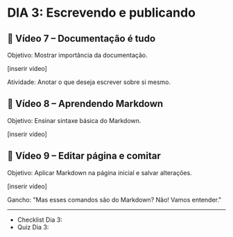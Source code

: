 # DIA 3: Escrevendo e publicando

## 🎥 Vídeo 7 – Documentação é tudo

Objetivo: Mostrar importância da documentação.

[inserir vídeo]

Atividade: Anotar o que deseja escrever sobre si mesmo.

## 🎥 Vídeo 8 – Aprendendo Markdown

Objetivo: Ensinar sintaxe básica do Markdown.

[inserir vídeo]

## 🎥 Vídeo 9 – Editar página e comitar

Objetivo: Aplicar Markdown na página inicial e salvar alterações.

[inserir vídeo]

Gancho: "Mas esses comandos são do Markdown? Não! Vamos entender."

_________
 - Checklist Dia 3:
 - Quiz Dia 3: